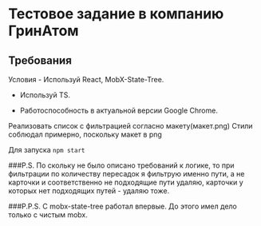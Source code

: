 # Тестовое задание в компанию ГринАтом
## Требования
Условия - Используй React, MobX-State-Tree.

- Используй TS.

- Работоспособность в актуальной версии Google Chrome.

Реализовать список с фильтрацией согласно макету(макет.png)
Стили соблюдал примерно, поскольку макет в png

Для запуска `npm start`

###P.S.
По скольку не было описано требований к логике, 
то при фильтрации по количеству пересадок я фильтрую именно пути,
 а не карточки и соответственно не подходящие пути удаляю, 
 карточки у которых нет подходящих путей - удаляю тоже.
 
 ###P.P.S.
 С mobx-state-tree работал впервые. До этого имел дело только с чистым mobx.



